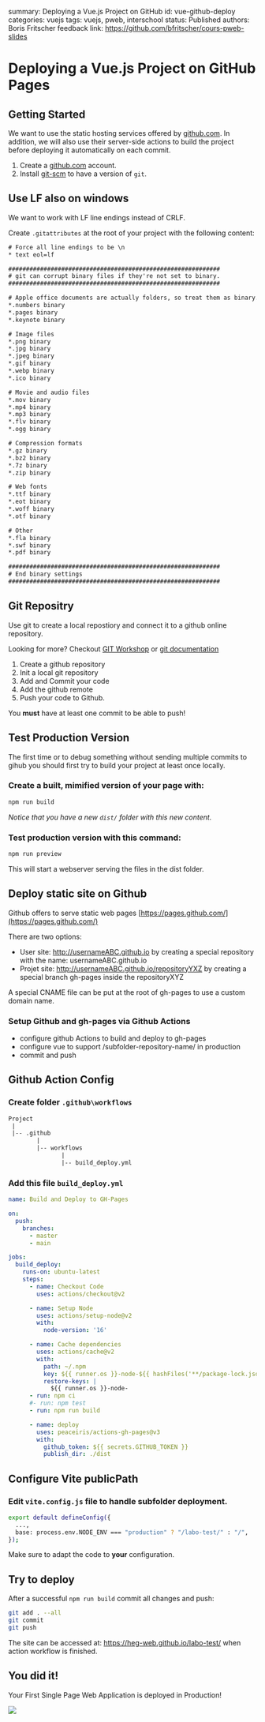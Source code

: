 summary: Deploying a Vue.js Project on GitHub
id: vue-github-deploy
categories: vuejs
tags: vuejs, pweb, interschool
status: Published
authors: Boris Fritscher
feedback link: https://github.com/bfritscher/cours-pweb-slides

# Deploying a Vue.js Project on GitHub Pages

## Getting Started

We want to use the static hosting services offered by [github.com](https://github.com). In addition, we will also use their server-side actions to build the project before deploying it automatically on each commit.

1. Create a [github.com](https://github.com) account.
2. Install [git-scm](https://git-scm.com/download/) to have a version of `git`.


## Use LF also on windows

We want to work with LF line endings instead of CRLF.

Create `.gitattributes` at the root of your project with the following content:

```txt
# Force all line endings to be \n
* text eol=lf

############################################################
# git can corrupt binary files if they're not set to binary.
############################################################

# Apple office documents are actually folders, so treat them as binary.
*.numbers binary
*.pages binary
*.keynote binary

# Image files
*.png binary
*.jpg binary
*.jpeg binary
*.gif binary
*.webp binary
*.ico binary

# Movie and audio files
*.mov binary
*.mp4 binary
*.mp3 binary
*.flv binary
*.ogg binary

# Compression formats
*.gz binary
*.bz2 binary
*.7z binary
*.zip binary

# Web fonts
*.ttf binary
*.eot binary
*.woff binary
*.otf binary

# Other
*.fla binary
*.swf binary
*.pdf binary

############################################################
# End binary settings
############################################################
```



## Git Repositry

Use git to create a local repostiory and connect it to a github online repository.

<aside class="positive">
Looking for more? Checkout <a href="https://bfritscher.github.io/cours-git-slides/#/">GIT Workshop<a> or <a href="https://git-scm.com/doc">git documentation</a>
</aside>


1. Create a github repository
2. Init a local git repository
3. Add and Commit your code
4. Add the github remote
5. Push your code to Github.

<aside class="negative">
You <b>must</b> have at least one commit to be able to push!
</aside>


## Test Production Version

The first time or to debug something without sending multiple commits to gihub you should first try to build your project at least once locally.

### Create a built, mimified version of your page with:
```sh
npm run build
```
*Notice that you have a new `dist/` folder with this new content.*

### Test production version with this command:
```sh
npm run preview
```
This will start a webserver serving the files in the dist folder.


## Deploy static site on Github

Github offers to serve static web pages [https://pages.github.com/](https://pages.github.com/)

There are two options:

- User site: http://usernameABC.github.io by creating a special repository with the name: usernameABC.github.io
- Projet site: http://usernameABC.github.io/repositoryYXZ by creating a special branch gh-pages inside the repositoryXYZ


<aside class="positive">
A special CNAME file can be put at the root of gh-pages to use a custom domain name.
</aside>


### Setup Github and gh-pages via Github Actions

- configure github Actions to build and deploy to gh-pages
- configure vue to support /subfolder-repository-name/ in production
- commit and push



## Github Action Config

### Create folder `.github\workflows`
```txt
Project
 |
 |-- .github
        |
        |-- workflows
               |
               |-- build_deploy.yml

```

### Add this file `build_deploy.yml`
```yml
name: Build and Deploy to GH-Pages

on:
  push:
    branches:
      - master
      - main

jobs:
  build_deploy:
    runs-on: ubuntu-latest
    steps:
      - name: Checkout Code
        uses: actions/checkout@v2

      - name: Setup Node
        uses: actions/setup-node@v2
        with:
          node-version: '16'

      - name: Cache dependencies
        uses: actions/cache@v2
        with:
          path: ~/.npm
          key: ${{ runner.os }}-node-${{ hashFiles('**/package-lock.json') }}
          restore-keys: |
            ${{ runner.os }}-node-
      - run: npm ci
      #- run: npm test
      - run: npm run build

      - name: deploy
        uses: peaceiris/actions-gh-pages@v3
        with:
          github_token: ${{ secrets.GITHUB_TOKEN }}
          publish_dir: ./dist

```



## Configure Vite publicPath

### Edit `vite.config.js` file to handle subfolder deployment.
```sh
export default defineConfig({
  ...,
  base: process.env.NODE_ENV === "production" ? "/labo-test/" : "/",
});
```

<aside class="negative">
Make sure to adapt the code to <b>your</b> configuration.
</aside>


## Try to deploy

After a successful ```npm run build``` commit all changes and push:
```sh
git add . --all
git commit
git push
```

The site can be accessed at: https://heg-web.github.io/labo-test/ when action workflow is finished.




## You did it!

Your First Single Page Web Application is deployed in Production!

![](assets/youdidit.gif)


